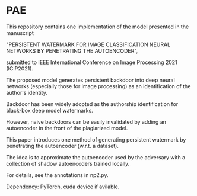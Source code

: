 # PAE
This repository contains one implementation of the model presented in the manuscript 

"PERSISTENT WATERMARK FOR IMAGE CLASSIFICATION NEURAL NETWORKS BY PENETRATING THE AUTOENCODER", 

submitted to IEEE International Conference on Image Processing 2021 (ICIP2021).

The proposed model generates persistent backdoor into deep neural networks (especially those for image processing) as an identification of the author's identity.

Backdoor has been widely adopted as the authorship identification for black-box deep model watermarks. 

However, naive backdoors can be easily invalidated by adding an autoencoder in the front of the plagiarized model. 

This paper introduces one method of generating persistent watermark by penetrating the autoencoder (w.r.t. a dataset). 

The idea is to approximate the autoencoder used by the adversary with a collection of shadow autoencoders trained locally.

For details, see the annotations in np2.py.

Dependency: PyTorch, cuda device if avilable.
